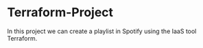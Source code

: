# Terraform-Project
In this project we can create a playlist in Spotify using the IaaS tool Terraform.
